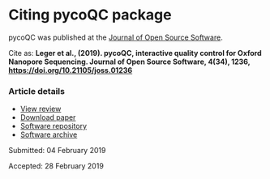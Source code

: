 # Citing pycoQC package

pycoQC was published at the [Journal of Open Source Software](http://joss.theoj.org/papers/ea8e08dc950622bdd5d16a65649954aa).

Cite as: **Leger et al., (2019). pycoQC, interactive quality control for Oxford Nanopore Sequencing. Journal of Open Source Software, 4(34), 1236, https://doi.org/10.21105/joss.01236**

### Article details

* [View review](https://github.com/openjournals/joss-reviews/issues/1236)
* [Download paper](https://www.theoj.org/joss-papers/joss.01236/10.21105.joss.01236.pdf)
* [Software repository](https://github.com/a-slide/pycoQC)
* [Software archive](https://doi.org/10.5281/zenodo.2578275)

Submitted: 04 February 2019

Accepted: 28 February 2019
